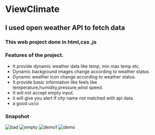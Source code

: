 # ViewClimate

## I used open weather API to fetch data 

### This  web project done in html,css ,js

 
### Features of the project.

* It provide dynamic weather data like temp, min max temp etc.
* Dynamic background images change according to weather status.
* Dynamic weather icon change according to weather status.
* It provide basic information like feels like temperature,humidity,pressure,wind speed.
* It will not accept empty input.
* it will give you  alert if city name not matched with api  data.
* a good  ux/ui 


### Snapshot




![bad](https://github.com/krishh-2002/ViewClimate/assets/114737107/c17bb75b-e956-4371-b7b3-7f899e9e8eb8)
![empty](https://github.com/krishh-2002/ViewClimate/assets/114737107/b5f63733-db93-4212-acd0-a64f455d4f8d)
![demo1](https://github.com/krishh-2002/ViewClimate/assets/114737107/c900eae8-14de-4020-884b-33dcb6562dbe)
![demo](https://github.com/krishh-2002/ViewClimate/assets/114737107/8e5803f9-ebcd-4aaa-8b01-c1528a07779d)


